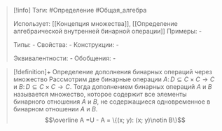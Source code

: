 > [!info]
> Тэги: #Определение #Общая_алгебра 
> 
> Использует: [[Концепция множества]], [[Определение aлгебраической внутренней бинарной операции]]
> Примеры: *-*
> 
> Типы: *-*
> Свойства: *-*
> Конструкции: *-*
> 
> Эквивалентности: *-*
> Обобщения: *-*

> [!definition]+ Определение дополнения бинарных операций через множество
> Рассмотрим две бинарные операции $A\colon D\subseteq C\times C \to C$ и $B\colon D\subseteq C\times C \to C$. Тогда дополнением бинарных операций $A$ и $B$ называется множество, которое содержит все элементы бинарного отношения $A$ и $B$, не содержащиеся одновременное в бинарном отношении $A$ и $B$. $$\overline A =U - A = \{(x; y): (x; y)\notin B\}$$